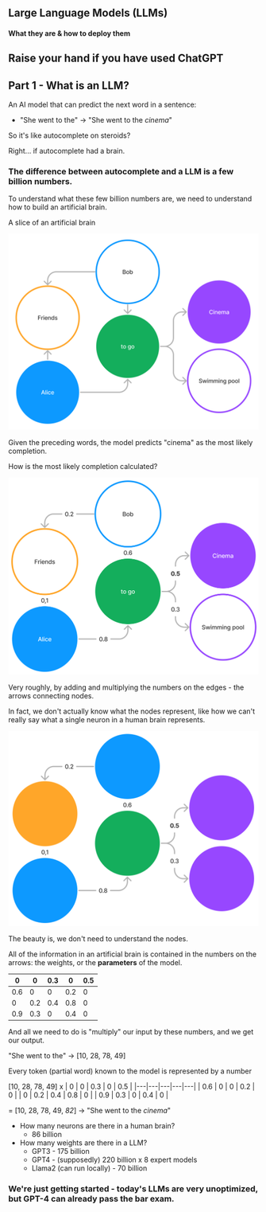 ## Large Language Models (LLMs)

#### What they are & how to deploy them


## Raise your hand if you have used ChatGPT



## Part 1 - What is an LLM?

An AI model that can predict the next word in a sentence:

* "She went to the" → "She went to the *cinema*"


So it's like autocomplete on steroids?

Right... if autocomplete had a brain. <!-- .element: class="fragment" -->


### The difference between autocomplete and a LLM is a few billion numbers.


To understand what these few billion numbers are, we need to understand how to build an artificial brain.


A slice of an artificial brain

![Brain nodes](/images/neural-net-1.png "Artificial brain nodes") <!-- .element: style="max-height: 400px" -->

Given the preceding words, the model predicts "cinema" as the most likely completion.


How is the most likely completion calculated?

![Brain edges](/images/neural-net-2.png "Artificial brain edges") <!-- .element: style="max-height: 400px" -->

Very roughly, by adding and multiplying the numbers on the edges - the arrows connecting nodes.


In fact, we don't actually know what the nodes represent, like how we can't really say what a single neuron in a human brain represents.

![Brain no nodes](/images/neural-net-3.png "Artificial brain no nodes") <!-- .element: style="max-height: 400px" -->


The beauty is, we don't need to understand the nodes. 

All of the information in an artificial brain is contained in the numbers on the arrows:  the weights, or the **parameters** of the model.

| 0  | 0  |  0.3 | 0 | 0.5  | 
|---|---|---|---|---|
| 0.6  | 0  | 0  | 0.2  | 0  |
| 0  | 0.2  | 0.4  | 0.8  | 0  |
| 0.9  | 0.3  | 0  | 0.4  | 0  |
<!-- .element: style="font-size: 30px" -->


And all we need to do is "multiply" our input by these numbers, and we get our output.

"She went to the" → [10, 28, 78, 49]
  
Every token (partial word) known to the model is represented by a number <!-- .element: style="font-size: 30px" -->

[10, 28, 78, 49] x 
| 0  | 0  |  0.3 | 0 | 0.5  | 
|---|---|---|---|---|
| 0.6  | 0  | 0  | 0.2  | 0  |
| 0  | 0.2  | 0.4  | 0.8  | 0  |
| 0.9  | 0.3  | 0  | 0.4  | 0  |
<!-- .element: style="font-size: 30px" -->
= [10, 28, 78, 49, *82*] → "She went to the *cinema*"


* How many neurons are there in a human brain?
  * 86 billion
* How many weights are there in a LLM?
  * GPT3 - 175 billion
  * GPT4 - (supposedly) 220 billion x 8 expert models
  * Llama2 (can run locally) - 70 billion


### We're just getting started - today's LLMs are very unoptimized, but GPT-4 can already pass the bar exam.